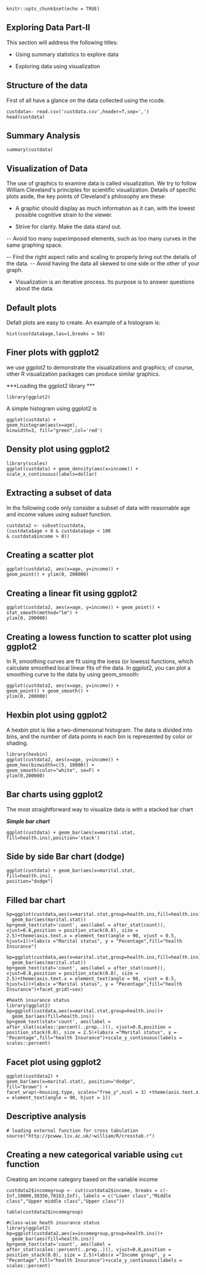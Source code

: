 ```{r setup, include=FALSE}
knitr::opts_chunk$set(echo = TRUE)
```


## Exploring Data Part-II


This section will address the following titles:

- Using summary statistics to explore data
 
- Exploring data using visualization
 

## Structure of the data


 First of all have a glance on the data collected using the rcode.
```{r}
custdata<- read.csv('custdata.csv',header=T,sep=',')
head(custdata)
```
## Summary Analysis

```{r}
summary(custdata)
```

## Visualization of Data

The use of graphics to examine data is called visualization. We try to follow William
Cleveland's principles for scientific visualization. Details of specific plots aside, the key
points of Cleveland's philosophy are these:

- A graphic should display as much information as it can, with the lowest possible
cognitive strain to the viewer.

- Strive for clarity. Make the data stand out.

-- Avoid too many superimposed elements, such as too many curves in the
same graphing space.

-- Find the right aspect ratio and scaling to properly bring out the details of the
data.
-- Avoid having the data all skewed to one side or the other of your graph.

- Visualization is an iterative process. Its purpose is to answer questions about the
data.

## Default plots

Defalt plots are easy to create. An example of a histogram is:

```{r}
hist(custdata$age,las=1,breaks = 50)
```

## Finer plots with ggplot2 

we use *ggplot2* to demonstrate the visualizations and graphics; of
course, other R visualization packages can produce similar graphics.

***Loading the ggplot2 library ***
 
```{r}
library(ggplot2)
```
 
A simple histogram using ggplot2 is

```{r}
ggplot(custdata) +
geom_histogram(aes(x=age),
binwidth=3, fill="green",col='red')
```

## Density plot using ggplot2


```{r}
library(scales)
ggplot(custdata) + geom_density(aes(x=income)) + scale_x_continuous(labels=dollar)

```

## Extracting a subset of data

 In the following code only consider a subset of data with reasonable age and income values using *subset* function.
 
```{r}
custdata2 <- subset(custdata,
(custdata$age > 0 & custdata$age < 100
& custdata$income > 0))
```

## Creating a scatter plot

```{r}
ggplot(custdata2, aes(x=age, y=income)) +
geom_point() + ylim(0, 200000)
```

## Creating a linear fit using ggplot2

```{r}
ggplot(custdata2, aes(x=age, y=income)) + geom_point() +
stat_smooth(method="lm") +
ylim(0, 200000)
```

## Creating a lowess function to scatter plot using ggplot2

 In R, smoothing curves are fit using the loess (or lowess) functions, which calculate
smoothed
local
linear
fits
of
the
data.
In
ggplot2,
you
can
plot
a
smoothing
curve
to
the
data
by
using
geom_smooth:

```{r}
ggplot(custdata2, aes(x=age, y=income)) +
geom_point() + geom_smooth() +
ylim(0, 200000)
```

## Hexbin plot using ggplot2


A hexbin plot is like a two-dimensional histogram. The data is divided into bins, and the
number of data points in each bin is represented by color or shading.

```{r}
library(hexbin)
ggplot(custdata2, aes(x=age, y=income)) +
geom_hex(binwidth=c(5, 10000)) +
geom_smooth(color="white", se=F) +
ylim(0,200000)
```

## Bar charts using ggplot2

The most straightforward way to visualize data is with a stacked bar
chart

***Simple bar chart***

```{r}
ggplot(custdata) + geom_bar(aes(x=marital.stat,
fill=health.ins),position='stack')
```

## Side by side Bar chart (dodge)

```{r}
ggplot(custdata) + geom_bar(aes(x=marital.stat,
fill=health.ins),
position="dodge")
```

## Filled bar chart
```{r}
bp=ggplot(custdata,aes(x=marital.stat,group=health.ins,fill=health.ins))+
  geom_bar(aes(marital.stat))
bp+geom_text(stat='count', aes(label = after_stat(count)), vjust=0.8,position = position_stack(0.8), size = 2.5)+theme(axis.text.x = element_text(angle = 90, vjust = 0.5, hjust=1))+labs(x ="Marital status", y = "Pecentage",fill="health Insurance")
```



```{r}
bp=ggplot(custdata,aes(x=marital.stat,group=health.ins,fill=health.ins))+
  geom_bar(aes(marital.stat))
bp+geom_text(stat='count', aes(label = after_stat(count)), vjust=0.8,position = position_stack(0.8), size = 2.5)+theme(axis.text.x = element_text(angle = 90, vjust = 0.5, hjust=1))+labs(x ="Marital status", y = "Pecentage",fill="health Insurance")+facet_grid(~sex)
```


```{r}
#heath insurance status
library(ggplot2)
bp=ggplot(custdata,aes(x=marital.stat,group=health.ins))+
  geom_bar(aes(fill=health.ins))
bp+geom_text(stat='count', aes(label = after_stat(scales::percent(..prop..))), vjust=0.8,position = position_stack(0.8), size = 2.5)+labs(x ="Marital status", y = "Pecentage",fill="health Insurance")+scale_y_continuous(labels = scales::percent)
```

## Facet plot using ggplot2

```{r}
ggplot(custdata2) +
geom_bar(aes(x=marital.stat), position="dodge",
fill="brown") +
facet_wrap(~housing.type, scales="free_y",ncol = 3) +theme(axis.text.x = element_text(angle = 90, hjust = 1))
```
## Descriptive analysis

```{r}
# loading external function for cross tabulation
source("http://pcwww.liv.ac.uk/~william/R/crosstab.r")
```

## Creating a new categorical variable using `cut` function

Creating am income category based on the variable income

```{r}
custdata2$incomegroup <- cut(custdata2$income, breaks = c(-Inf,19000,38350,70163,Inf), labels = c("Lower class","Middle class","Upper middle class","Upper class"))
```

```{r}
table(custdata2$incomegroup)
```

```{r}
#class-wise heath insurance status 
library(ggplot2)
bp=ggplot(custdata2,aes(x=incomegroup,group=health.ins))+
  geom_bar(aes(fill=health.ins))
bp+geom_text(stat='count', aes(label = after_stat(scales::percent(..prop..))), vjust=0.8,position = position_stack(0.8), size = 2.5)+labs(x ="Income group", y = "Pecentage",fill="health Insurance")+scale_y_continuous(labels = scales::percent)
```
